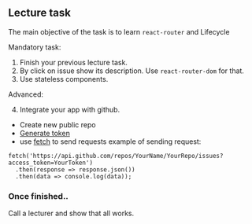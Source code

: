 ## Lecture task

The main objective of the task is to learn `react-router` and Lifecycle

Mandatory task:

1. Finish your previous lecture task.
2. By click on issue show its description. Use `react-router-dom` for that.
3. Use stateless components.

Advanced:

4. Integrate your app with github.

- Create new public repo
- [Generate token](https://help.github.com/articles/creating-a-personal-access-token-for-the-command-line/)
- use [fetch](https://github.com/github/fetch) to send requests
example of sending request:
```
fetch('https://api.github.com/repos/YourName/YourRepo/issues?access_token=YourToken')
  .then(response => response.json())
  .then(data => console.log(data));
```

### Once finished..

Call a lecturer and show that all works.
